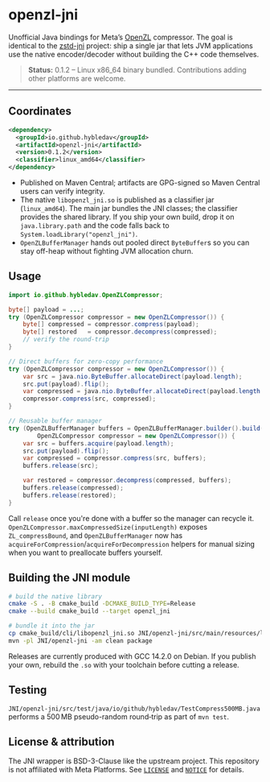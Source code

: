 # openzl-jni

Unofficial Java bindings for Meta’s [OpenZL](https://facebook.github.io/openzl/) compressor.
The goal is identical to the [zstd-jni](https://github.com/luben/zstd-jni) project:
ship a single jar that lets JVM applications use the native encoder/decoder without
building the C++ code themselves.

> **Status:** 0.1.2 – Linux x86_64 binary bundled. Contributions adding other
> platforms are welcome.

---

## Coordinates

```xml
<dependency>
  <groupId>io.github.hybledav</groupId>
  <artifactId>openzl-jni</artifactId>
  <version>0.1.2</version>
  <classifier>linux_amd64</classifier>
</dependency>
```

- Published on Maven Central; artifacts are GPG-signed so Maven Central users can
  verify integrity.
- The native `libopenzl_jni.so` is published as a classifier jar (`linux_amd64`).
  The main jar bundles the JNI classes; the classifier provides the shared
  library. If you ship your own build, drop it on `java.library.path` and the code
  falls back to `System.loadLibrary("openzl_jni")`.
- `OpenZLBufferManager` hands out pooled direct `ByteBuffer`s so you can stay
  off-heap without fighting JVM allocation churn.

## Usage

```java
import io.github.hybledav.OpenZLCompressor;

byte[] payload = ...;
try (OpenZLCompressor compressor = new OpenZLCompressor()) {
    byte[] compressed = compressor.compress(payload);
    byte[] restored   = compressor.decompress(compressed);
    // verify the round‑trip
}

// Direct buffers for zero-copy performance
try (OpenZLCompressor compressor = new OpenZLCompressor()) {
    var src = java.nio.ByteBuffer.allocateDirect(payload.length);
    src.put(payload).flip();
    var compressed = java.nio.ByteBuffer.allocateDirect(payload.length + 4096);
    compressor.compress(src, compressed);
}

// Reusable buffer manager
try (OpenZLBufferManager buffers = OpenZLBufferManager.builder().build();
        OpenZLCompressor compressor = new OpenZLCompressor()) {
    var src = buffers.acquire(payload.length);
    src.put(payload).flip();
    var compressed = compressor.compress(src, buffers);
    buffers.release(src);

    var restored = compressor.decompress(compressed, buffers);
    buffers.release(compressed);
    buffers.release(restored);
}
```

Call `release` once you're done with a buffer so the manager can recycle it.
`OpenZLCompressor.maxCompressedSize(inputLength)` exposes `ZL_compressBound`, and
`OpenZLBufferManager` now has `acquireForCompression`/`acquireForDecompression`
helpers for manual sizing when you want to preallocate buffers yourself.

## Building the JNI module

```bash
# build the native library
cmake -S . -B cmake_build -DCMAKE_BUILD_TYPE=Release
cmake --build cmake_build --target openzl_jni

# bundle it into the jar
cp cmake_build/cli/libopenzl_jni.so JNI/openzl-jni/src/main/resources/lib/linux_amd64/
mvn -pl JNI/openzl-jni -am clean package
```

Releases are currently produced with GCC 14.2.0 on Debian. If you publish your own,
rebuild the `.so` with your toolchain before cutting a release.

## Testing

`JNI/openzl-jni/src/test/java/io/github/hybledav/TestCompress500MB.java` performs a
500 MB pseudo-random round‑trip as part of `mvn test`.

## License & attribution

The JNI wrapper is BSD-3-Clause like the upstream project. This repository is not
affiliated with Meta Platforms. See [`LICENSE`](LICENSE) and [`NOTICE`](NOTICE) for details.
